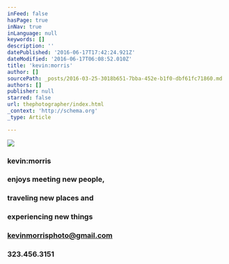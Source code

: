 ```yaml
---
inFeed: false
hasPage: true
inNav: true
inLanguage: null
keywords: []
description: ''
datePublished: '2016-06-17T17:42:24.921Z'
dateModified: '2016-06-17T06:08:52.010Z'
title: 'kevin:morris'
author: []
sourcePath: _posts/2016-03-25-3018b651-7bba-452e-b1f0-dbf61fc71860.md
authors: []
publisher: null
starred: false
url: thephotographer/index.html
_context: 'http://schema.org'
_type: Article

---
```

![](https://s3-us-west-2.amazonaws.com/the-grid-img/p/440d0e7ddd7558c8724a1b7be98149cb957446ae.jpg)

### kevin:morris

### enjoys meeting new people,

### traveling new places and

### experiencing new things

### kevinmorrisphoto@gmail.com

### 323.456.3151